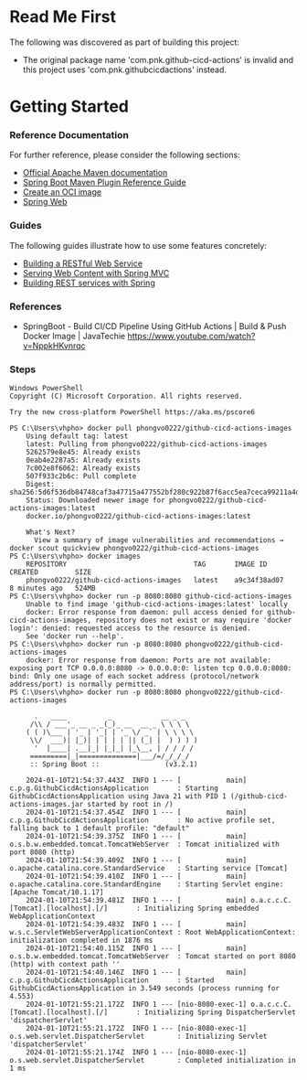 # Read Me First
The following was discovered as part of building this project:

* The original package name 'com.pnk.github-cicd-actions' is invalid and this project uses 'com.pnk.githubcicdactions' instead.

# Getting Started

### Reference Documentation
For further reference, please consider the following sections:

* [Official Apache Maven documentation](https://maven.apache.org/guides/index.html)
* [Spring Boot Maven Plugin Reference Guide](https://docs.spring.io/spring-boot/docs/3.2.1/maven-plugin/reference/html/)
* [Create an OCI image](https://docs.spring.io/spring-boot/docs/3.2.1/maven-plugin/reference/html/#build-image)
* [Spring Web](https://docs.spring.io/spring-boot/docs/3.2.1/reference/htmlsingle/index.html#web)

### Guides
The following guides illustrate how to use some features concretely:

* [Building a RESTful Web Service](https://spring.io/guides/gs/rest-service/)
* [Serving Web Content with Spring MVC](https://spring.io/guides/gs/serving-web-content/)
* [Building REST services with Spring](https://spring.io/guides/tutorials/rest/)

### References
* SpringBoot - Build CI/CD Pipeline Using GitHub Actions | Build & Push Docker Image | JavaTechie
 https://www.youtube.com/watch?v=NppkHKvnrqc

### Steps
```shell
Windows PowerShell
Copyright (C) Microsoft Corporation. All rights reserved.

Try the new cross-platform PowerShell https://aka.ms/pscore6

PS C:\Users\vhpho> docker pull phongvo0222/github-cicd-actions-images
	Using default tag: latest
	latest: Pulling from phongvo0222/github-cicd-actions-images
	5262579e8e45: Already exists
	0eab4e2287a5: Already exists
	7c002e8f6062: Already exists
	507f933c2b6c: Pull complete
	Digest: sha256:5d6f536db84748caf3a47715a477552bf280c922b87f6acc5ea7ceca99211a4d
	Status: Downloaded newer image for phongvo0222/github-cicd-actions-images:latest
	docker.io/phongvo0222/github-cicd-actions-images:latest

	What's Next?
	  View a summary of image vulnerabilities and recommendations → docker scout quickview phongvo0222/github-cicd-actions-images
PS C:\Users\vhpho> docker images
	REPOSITORY                               TAG       IMAGE ID       CREATED         SIZE
	phongvo0222/github-cicd-actions-images   latest    a9c34f38ad07   8 minutes ago   524MB
PS C:\Users\vhpho> docker run -p 8080:8080 github-cicd-actions-images
	Unable to find image 'github-cicd-actions-images:latest' locally
	docker: Error response from daemon: pull access denied for github-cicd-actions-images, repository does not exist or may require 'docker login': denied: requested access to the resource is denied.
	See 'docker run --help'.
PS C:\Users\vhpho> docker run -p 8080:8080 phongvo0222/github-cicd-actions-images
	docker: Error response from daemon: Ports are not available: exposing port TCP 0.0.0.0:8080 -> 0.0.0.0:0: listen tcp 0.0.0.0:8080: bind: Only one usage of each socket address (protocol/network address/port) is normally permitted.
PS C:\Users\vhpho> docker run -p 8080:8080 phongvo0222/github-cicd-actions-images

	  .   ____          _            __ _ _
	 /\\ / ___'_ __ _ _(_)_ __  __ _ \ \ \ \
	( ( )\___ | '_ | '_| | '_ \/ _` | \ \ \ \
	 \\/  ___)| |_)| | | | | || (_| |  ) ) ) )
	  '  |____| .__|_| |_|_| |_\__, | / / / /
	 =========|_|==============|___/=/_/_/_/
	 :: Spring Boot ::                (v3.2.1)

	2024-01-10T21:54:37.443Z  INFO 1 --- [           main] c.p.g.GithubCicdActionsApplication       : Starting GithubCicdActionsApplication using Java 21 with PID 1 (/github-cicd-actions-images.jar started by root in /)
	2024-01-10T21:54:37.454Z  INFO 1 --- [           main] c.p.g.GithubCicdActionsApplication       : No active profile set, falling back to 1 default profile: "default"
	2024-01-10T21:54:39.375Z  INFO 1 --- [           main] o.s.b.w.embedded.tomcat.TomcatWebServer  : Tomcat initialized with port 8080 (http)
	2024-01-10T21:54:39.409Z  INFO 1 --- [           main] o.apache.catalina.core.StandardService   : Starting service [Tomcat]
	2024-01-10T21:54:39.410Z  INFO 1 --- [           main] o.apache.catalina.core.StandardEngine    : Starting Servlet engine: [Apache Tomcat/10.1.17]
	2024-01-10T21:54:39.481Z  INFO 1 --- [           main] o.a.c.c.C.[Tomcat].[localhost].[/]       : Initializing Spring embedded WebApplicationContext
	2024-01-10T21:54:39.483Z  INFO 1 --- [           main] w.s.c.ServletWebServerApplicationContext : Root WebApplicationContext: initialization completed in 1876 ms
	2024-01-10T21:54:40.115Z  INFO 1 --- [           main] o.s.b.w.embedded.tomcat.TomcatWebServer  : Tomcat started on port 8080 (http) with context path ''
	2024-01-10T21:54:40.146Z  INFO 1 --- [           main] c.p.g.GithubCicdActionsApplication       : Started GithubCicdActionsApplication in 3.549 seconds (process running for 4.553)
	2024-01-10T21:55:21.172Z  INFO 1 --- [nio-8080-exec-1] o.a.c.c.C.[Tomcat].[localhost].[/]       : Initializing Spring DispatcherServlet 'dispatcherServlet'
	2024-01-10T21:55:21.172Z  INFO 1 --- [nio-8080-exec-1] o.s.web.servlet.DispatcherServlet        : Initializing Servlet 'dispatcherServlet'
	2024-01-10T21:55:21.174Z  INFO 1 --- [nio-8080-exec-1] o.s.web.servlet.DispatcherServlet        : Completed initialization in 1 ms
```

